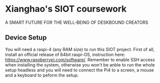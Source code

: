 # Xianghao's SIOT coursework
A SMART FUTURE  FOR THE WELL-BEING  OF DESKBOUND CREATORS

## Device Setup
You will need a raspi-4 (any RAM size) to run this SIOT project. First of all, install an official release of 64bit raspi-OS, instruction here: https://www.raspberrypi.com/software/. Remember to enable SSH access when installing the system, otherwise you won't be anble to run the whole setup headless and you will need to connect the Pi4 to a screen, a mouse and a keyboard to peform the setup. 
